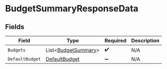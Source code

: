 # BudgetSummaryResponseData


## Fields

| Field                                                           | Type                                                            | Required                                                        | Description                                                     |
| --------------------------------------------------------------- | --------------------------------------------------------------- | --------------------------------------------------------------- | --------------------------------------------------------------- |
| `Budgets`                                                       | List<[BudgetSummary](../../Models/Components/BudgetSummary.md)> | :heavy_check_mark:                                              | N/A                                                             |
| `DefaultBudget`                                                 | [DefaultBudget](../../Models/Components/DefaultBudget.md)       | :heavy_minus_sign:                                              | N/A                                                             |